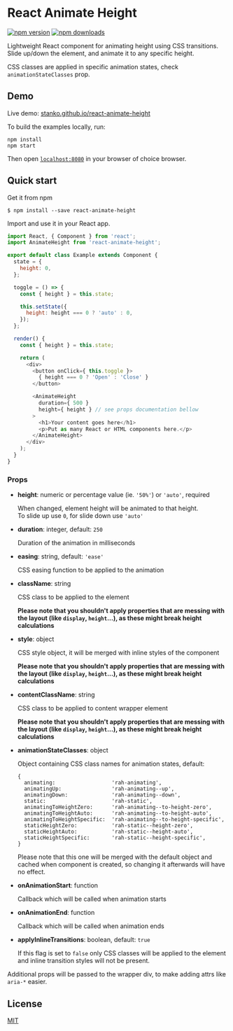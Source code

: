 # React Animate Height

[![npm version](https://img.shields.io/npm/v/react-animate-height.svg?style=flat-square)](https://www.npmjs.com/package/react-animate-height)
[![npm downloads](https://img.shields.io/npm/dm/react-animate-height.svg?style=flat-square)](https://www.npmjs.com/package/react-animate-height)

Lightweight React component for animating height using CSS transitions.
Slide up/down the element, and animate it to any specific height.

CSS classes are applied in specific animation states, check `animationStateClasses` prop.

## Demo

Live demo: [stanko.github.io/react-animate-height](https://stanko.github.io/react-animate-height/)

To build the examples locally, run:

```
npm install
npm start
```

Then open [`localhost:8080`](http://localhost:8080) in your browser of choice browser.


## Quick start

Get it from npm

```
$ npm install --save react-animate-height
```

Import and use it in your React app.

```javascript
import React, { Component } from 'react';
import AnimateHeight from 'react-animate-height';

export default class Example extends Component {
  state = {
    height: 0,
  };

  toggle = () => {
    const { height } = this.state;

    this.setState({
      height: height === 0 ? 'auto' : 0,
    });
  };

  render() {
    const { height } = this.state;

    return (
      <div>
        <button onClick={ this.toggle }>
          { height === 0 ? 'Open' : 'Close' }
        </button>

        <AnimateHeight
          duration={ 500 }
          height={ height } // see props documentation bellow
        >
          <h1>Your content goes here</h1>
          <p>Put as many React or HTML components here.</p>
        </AnimateHeight>
      </div>
    );
  }
}

```

### Props

* **height**: numeric or percentage value (ie. `'50%'`) or `'auto'`, required

  When changed, element height will be animated to that height.<br/>
  To slide up use <code>0</code>, for slide down use <code>'auto'</code>

* **duration**: integer, default: `250`

  Duration of the animation in milliseconds

* **easing**: string, default: `'ease'`

  CSS easing function to be applied to the animation

* **className**: string

  CSS class to be applied to the element

  **Please note that you shouldn't apply properties that are messing with the layout (like `display`, `height`...), as these might break height calculations**

* **style**: object

  CSS style object, it will be merged with inline styles of the component

  **Please note that you shouldn't apply properties that are messing with the layout (like `display`, `height`...), as these might break height calculations**

* **contentClassName**: string

  CSS class to be applied to content wrapper element

  **Please note that you shouldn't apply properties that are messing with the layout (like `display`, `height`...), as these might break height calculations**

* **animationStateClasses**: object

  Object containing CSS class names for animation states, default:

  ```
  {
    animating:                  'rah-animating',
    animatingUp:                'rah-animating--up',
    animatingDown:              'rah-animating--down',
    static:                     'rah-static',
    animatingToHeightZero:      'rah-animating--to-height-zero',
    animatingToHeightAuto:      'rah-animating--to-height-auto',
    animatingToHeightSpecific:  'rah-animating--to-height-specific',
    staticHeightZero:           'rah-static--height-zero',
    staticHeightAuto:           'rah-static--height-auto',
    staticHeightSpecific:       'rah-static--height-specific',
  }
  ```

  Please note that this one will be merged with the default object and cached when component is created,
  so changing it afterwards will have no effect.

* **onAnimationStart**: function

  Callback which will be called when animation starts

* **onAnimationEnd**: function

  Callback which will be called when animation ends

* **applyInlineTransitions**: boolean, default: `true`

  If this flag is set to `false` only CSS classes will be applied to the element and inline
  transition styles will not be present.

Additional props will be passed to the wrapper div, to make adding attrs like `aria-*` easier.


## License

[MIT](https://github.com/Stanko/react-animate-height/blob/master/LICENSE)
